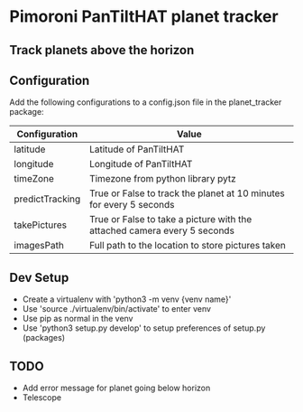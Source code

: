 # Pimoroni PanTiltHAT planet tracker
## Track planets above the horizon

## Configuration
Add the following configurations to a config.json file in the planet_tracker package:

| Configuration   | Value                                                                    |
| --------------- | ------------------------------------------------------------------------ |
| latitude        | Latitude of PanTiltHAT                                                   |
| longitude       | Longitude of PanTiltHAT                                                  |
| timeZone        | Timezone from python library pytz                                        |
| predictTracking | True or False to track the planet at 10 minutes for every 5 seconds      |
| takePictures    | True or False to take a picture with the attached camera every 5 seconds | 
| imagesPath      | Full path to the location to store pictures taken                        |

## Dev Setup
- Create a virtualenv with 'python3 -m venv {venv name}'
- Use 'source ./virtualenv/bin/activate' to enter venv
- Use pip as normal in the venv
- Use 'python3 setup.py develop' to setup preferences of setup.py (packages)

## TODO
- Add error message for planet going below horizon
- Telescope